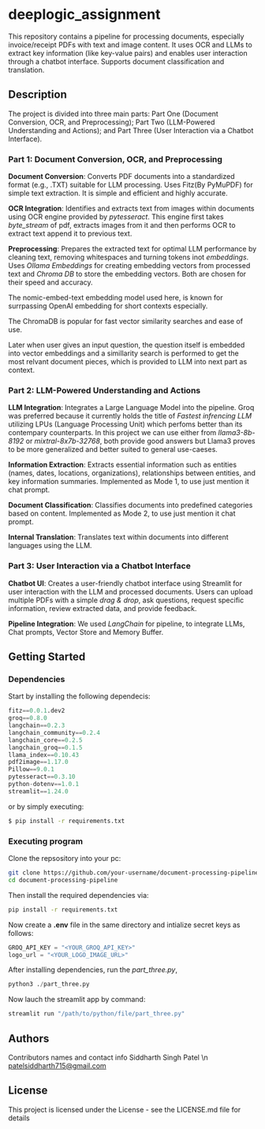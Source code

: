 # deeplogic_assignment
This repository contains a pipeline for processing documents, especially invoice/receipt PDFs with text and image content. It uses OCR and LLMs to extract key information (like key-value pairs) and enables user interaction through a chatbot interface. Supports document classification and translation.

## Description

The project is divided into three main parts: Part One (Document Conversion, OCR, and Preprocessing); Part Two (LLM-Powered Understanding and Actions); and Part Three (User Interaction via a Chatbot Interface).

### Part 1: Document Conversion, OCR, and Preprocessing

**Document Conversion**: Converts PDF documents into a standardized format (e.g., .TXT) suitable for LLM processing. Uses Fitz(By PyMuPDF) for simple text extraction. It is simple and efficient and highly accurate.

**OCR Integration**: Identifies and extracts text from images within documents using OCR engine provided by *pytesseract*. This engine first takes _byte_stream_ of pdf, extracts images from it and then performs OCR to extract text append it to previous text.

**Preprocessing**: Prepares the extracted text for optimal LLM performance by cleaning text, removing whitespaces  and turning tokens inot _embeddings_. Uses *Ollama Embeddings* for creating embedding vectors from processed text and *Chroma DB* to store the embedding vectors. Both are chosen for their speed and accuracy. 
  
  The nomic-embed-text embedding model used here, is known for surrpassing OpenAI embedding for short contexts especially.
  
  The ChromaDB is popular for fast vector similarity searches and ease of use. 
  
  Later when user gives an input question, the question itself is embedded into vector embeddings and a simillarity search is performed to get the most relvant document pieces, which is provided to LLM into next part as context.

### Part 2: LLM-Powered Understanding and Actions

**LLM Integration**: Integrates a Large Language Model into the pipeline. Groq was preferred because it currently holds the title of _Fastest infrencing LLM_ utilizing LPUs (Language Processing Unit) which perfoms better than its contempary counterparts. In this project we can use either from _llama3-8b-8192_ or _mixtral-8x7b-32768_, both provide good answers but Llama3 proves to be more generalized and better suited to general use-caeses.

**Information Extraction**: Extracts essential information such as entities (names, dates, locations, organizations), relationships between entities, and key information summaries. Implemented as Mode 1, to use just mention it chat prompt.

**Document Classification**: Classifies documents into predefined categories based on content. Implemented as Mode 2, to use just mention it chat prompt.

**Internal Translation**: Translates text within documents into different languages using the LLM. 

### Part 3: User Interaction via a Chatbot Interface

**Chatbot UI**: Creates a user-friendly chatbot interface using Streamlit for user interaction with the LLM and processed documents. Users can upload multiple PDFs with a simple _drag & drop_, ask questions, request specific information, review extracted data, and provide feedback. 

**Pipeline Integration**: We used _LangChain_ for pipeline, to integrate LLMs, Chat prompts, Vector Store and Memory Buffer. 

## Getting Started

### Dependencies

Start by installing the following dependecis:

```python
fitz==0.0.1.dev2
groq==0.8.0
langchain==0.2.3
langchain_community==0.2.4
langchain_core==0.2.5
langchain_groq==0.1.5
llama_index==0.10.43
pdf2image==1.17.0
Pillow==9.0.1
pytesseract==0.3.10
python-dotenv==1.0.1
streamlit==1.24.0
```

or by simply executing:
```bash
$ pip install -r requirements.txt
```

### Executing program

Clone the repsository into your pc:
```bash
git clone https://github.com/your-username/document-processing-pipeline.git
cd document-processing-pipeline
```

Then install the required dependencies via:
```bash
pip install -r requirements.txt
```
Now create a **.env** file in the same directory and intialize secret keys as follows:
```python
GROQ_API_KEY = "<YOUR_GROQ_API_KEY>"
logo_url = "<YOUR_LOGO_IMAGE_URL>"
```

After installing dependencies, run the _part_three.py_, 
```python
python3 ./part_three.py
```

Now lauch the streamlit app by command:
```python
streamlit run "/path/to/python/file/part_three.py"
```


## Authors

Contributors names and contact info
Siddharth Singh Patel \n
patelsiddharth715@gmail.com


## License

This project is licensed under the  License - see the LICENSE.md file for details

